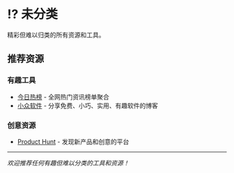 # ⁉️ 未分类

精彩但难以归类的所有资源和工具。

## 推荐资源

### 有趣工具
- [今日热榜](https://tophub.today/) - 全网热门资讯榜单聚合
- [小众软件](https://www.appinn.com/) - 分享免费、小巧、实用、有趣软件的博客

### 创意资源
- [Product Hunt](https://www.producthunt.com/) - 发现新产品和创意的平台

---

*欢迎推荐任何有趣但难以分类的工具和资源！*